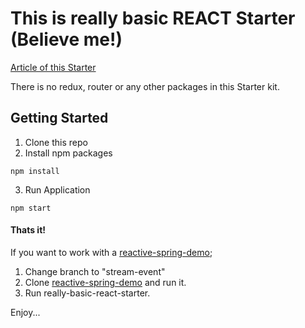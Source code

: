 # This is really basic REACT Starter (Believe me!)

[Article of this Starter](https://medium.com/@oguzhanoze/really-basic-react-starter-from-scratch-9a8b9ef719d)

There is no redux, router or any other packages in this Starter kit.

## Getting Started

1. Clone this repo
2. Install npm packages
```
npm install
```
3. Run Application
```
npm start
```

#### Thats it!

If you want to work with a [reactive-spring-demo](https://github.com/gunayus/reactive-spring-demo); 

1. Change branch to "stream-event"
2. Clone [reactive-spring-demo](https://github.com/gunayus/reactive-spring-demo) and run it. 
3. Run really-basic-react-starter.

Enjoy...
